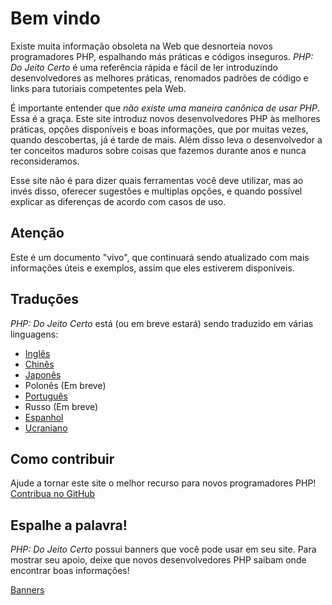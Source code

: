 
# Bem vindo

Existe muita informação obsoleta na Web que desnorteia novos programadores PHP, espalhando más práticas e códigos inseguros. _PHP: Do Jeito Certo_ é uma referência rápida e fácil de ler introduzindo desenvolvedores as melhores práticas, renomados padrões de código e links para tutoriais competentes pela Web.

É importante entender que _não existe uma maneira canônica de usar PHP_. Essa é a graça. Este site introduz novos desenvolvedores PHP às melhores práticas, opções disponíveis e boas informações, que por muitas vezes, quando descobertas, já é tarde de mais. Além disso leva o desenvolvedor a ter conceitos maduros sobre coisas que fazemos durante anos e nunca reconsideramos. 

Esse site não é para dizer quais ferramentas você deve utilizar, mas ao invés disso, oferecer sugestões e multiplas opções, e quando possível explicar as diferenças de acordo com casos de uso.

## Atenção

Este é um documento "vivo", que continuará sendo atualizado com mais informações úteis e exemplos, assim que eles estiverem disponíveis.

## Traduções

_PHP: Do Jeito Certo_ está (ou em breve estará) sendo traduzido em várias linguagens:

* [Inglês](http://www.phptherightway.com)
* [Chinês](http://wulijun.github.com/php-the-right-way)
* [Japonês](http://ja.phptherightway.com)
* Polonês (Em breve)
* [Português](http://br.phptherightway.com)
* Russo (Em breve)
* [Espanhol](http://es.phptherightway.com)
* [Ucraniano](http://iflista.github.com/php-the-right-way/)

## Como contribuir

Ajude a tornar este site o melhor recurso para novos programadores PHP! [Contribua no GitHub][1]

## Espalhe a palavra!

_PHP: Do Jeito Certo_ possui banners que você pode usar em seu site. Para mostrar seu apoio, deixe que novos desenvolvedores PHP saibam onde encontrar boas informações!

[Banners][2]

[1]: https://github.com/klaussilveira/php-the-right-way/tree/gh-pages
[2]: /banners.html
